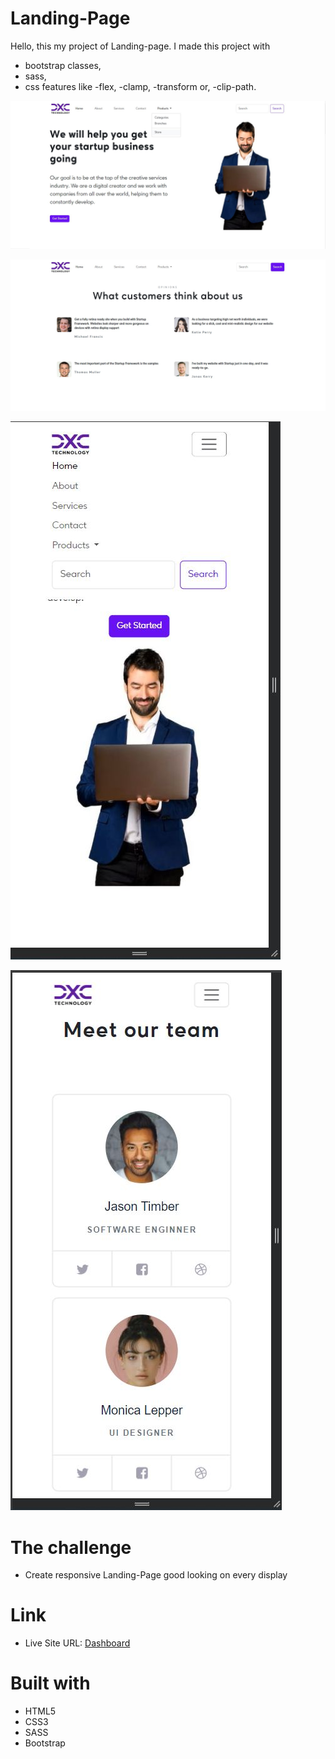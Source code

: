 # Landing-Page

Hello, this my project of Landing-page. I made this project with

- bootstrap classes,
- sass,
- css features like
  -flex,
  -clamp,
  -transform or,
  -clip-path.

![Alt text](readme-img/desktop-home.jpg)

![Alt text](readme-img/desktop-opinions.jpg)

![Alt text](readme-img/mobile-navbar.jpg)

![Alt text](readme-img/mobile-team.jpg)

# The challenge

- Create responsive Landing-Page good looking on every display

# Link

- Live Site URL: <a class="d-inline-block mx-2" href="https://marcinmierzwa.github.io/Virtual-Drummer/">Dashboard
  </a>

# Built with

- HTML5
- CSS3
- SASS
- Bootstrap

